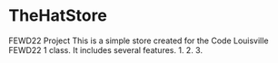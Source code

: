 # TheHatStore
FEWD22 Project
This is a simple store created for the Code Louisville FEWD22 1 class.
It includes several features.
1.
2.
3.

